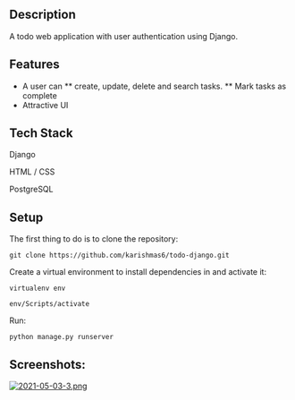 ## Description

A todo web application with user authentication using Django.

## Features
* A user can
** create, update, delete and search tasks. 
** Mark tasks as complete
* Attractive UI

## Tech Stack

Django

HTML / CSS

PostgreSQL


## Setup

The first thing to do is to clone the repository:

```
git clone https://github.com/karishmas6/todo-django.git
```

Create a virtual environment to install dependencies in and activate it:

```
virtualenv env
```

```
env/Scripts/activate
```

Run:

```
python manage.py runserver
```

## Screenshots:

[![2021-05-03-3.png](https://i.postimg.cc/nLw1Dm6h/2021-05-03-3.png)](https://postimg.cc/VSnMyJfx)
